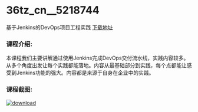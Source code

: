 # 36tz_cn__5218744
基于Jenkins的DevOps项目工程实践
[下载地址](http://www.36tz.cn/article/5218744 "下载地址")
### 课程介绍:
本课程我们主要讲解通过使用Jenkins完成DevOps交付流水线，实践内容较多。从多个角度出发让每个实践都能落地。内容从最基础部分到实践，每个点都能让感受到Jenkins功能的强大。内容都是来源于自身在企业中的实践。

### 课程截图:
[![download](http://36tz.cn/muke_img/2021_03_2-2.png "下载地址")](http://www.36tz.cn "下载地址")
